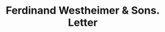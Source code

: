 ---
doi: 10.7916/D8VT3436
date_other: '1904'
date_other_textual: '1904'
form: correspondence
genre:
- Letters (correspondence)
name:
- Ferdinand Westheimer & Sons
object_in_context_url: https://biggert.cul.columbia.edu/items/view/ave_biggert_00697
subject_hierarchical_geographic:
- St. Joseph, Missouri, United States
subject_name:
- Ferdinand Westheimer & Sons
title: Ferdinand Westheimer & Sons. Letter
sort_title: Ferdinand Westheimer & Sons. Letter
call_number: ave_biggert_00697
coordinates:
- 39.75805555555556,-94.83666666666666
pid: ave_biggert_00697
identifiers: ave_biggert_00697
thumbnail: false
permalink: /biggert/ave_biggert_00697/
layout: iiif-image-page
---